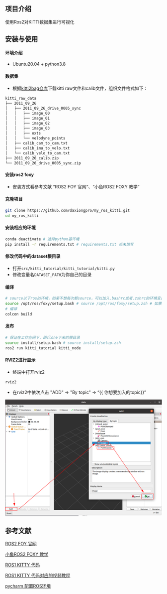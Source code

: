 ## 项目介绍

使用Ros2对KITTI数据集进行可视化

## 安装与使用

#### 环境介绍

- Ubuntu20.04 + python3.8

#### 数据集

- 根据[kitti2bag仓库](https://github.com/tomas789/kitti2bag)下载kitti raw文件和calib文件，组织文件格式如下：

```
kitti_raw_data
├── 2011_09_26
│   ├── 2011_09_26_drive_0005_sync
│   │   ├── image_00
│   │   ├── image_01
│   │   ├── image_02
│   │   ├── image_03
│   │   ├── oxts
│   │   └── velodyne_points
│   ├── calib_cam_to_cam.txt
│   ├── calib_imu_to_velo.txt
│   └── calib_velo_to_cam.txt
├── 2011_09_26_calib.zip
└── 2011_09_26_drive_0005_sync.zip
```

#### 安装ros2 foxy

- 安装方式看参考文献 “ROS2 FOY 官网“、“小鱼ROS2 FOXY 教学”

#### 克隆项目

```bash
git clone https://github.com/daxiongpro/my_ros_kitti.git
cd my_ros_kitti
```

#### 安装相应的环境

```bash
conda deactivate # 选择python基环境
pip install -r requirements.txt # requirements.txt 尚未填写
```

#### 修改代码中的dataset根目录

- 打开`src/kitti_tutorial/kitti_tutorial/kitti.py`
- 修改变量名`DATASET_PATH`为你自己的目录

#### 编译

```bash
# source以下ros的环境，如果不想每次都source，可以加入.bashrc或者.zshrc的环境变量中
source /opt/ros/foxy/setup.bash # source /opt/ros/foxy/setup.zsh # 如果你电脑装了zsh
# 编译
colcon build
```

#### 发布

```bash
# 保证在工作空间下，即clone下来的根目录
source install/setup.bash # source install/setup.zsh 
ros2 run kitti_tutorial kitti_node
```

#### RVIZ2进行显示

- 终端中打开rviz2

```bash
rviz2
```

- 在rviz2中依次点击 "ADD" -> "By topic" -> “{{ 你想要加入的topic}}”

![image-20211209102333219](img/image-20211209102333219.png)

## 参考文献

[ROS2 FOY 官网](https://docs.ros.org/en/foxy/)

[小鱼ROS2 FOXY 教学](https://github.com/fishros/d2l-ros2-foxy)

[ROS1 KITTY 代码](https://github.com/seaside2mm/ros-kitti-project)

[ROS1 KITTY 代码对应的视频教程](https://www.bilibili.com/video/BV1qV41167d2)

[pycharm 配置ROS环境](https://blog.csdn.net/Wentage_Tsai/article/details/102764992)


